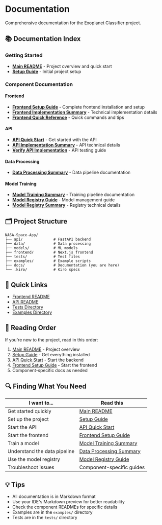 # Documentation

Comprehensive documentation for the Exoplanet Classifier project.

## 📚 Documentation Index

### Getting Started
- **[Main README](../README.md)** - Project overview and quick start
- **[Setup Guide](../SETUP.md)** - Initial project setup

### Component Documentation

#### Frontend
- **[Frontend Setup Guide](FRONTEND_SETUP_GUIDE.md)** - Complete frontend installation and setup
- **[Frontend Implementation Summary](FRONTEND_IMPLEMENTATION_SUMMARY.md)** - Technical implementation details
- **[Frontend Quick Reference](FRONTEND_QUICK_REFERENCE.md)** - Quick commands and tips

#### API
- **[API Quick Start](API_QUICKSTART.md)** - Get started with the API
- **[API Implementation Summary](API_IMPLEMENTATION_SUMMARY.md)** - API technical details
- **[Verify API Implementation](VERIFY_API_IMPLEMENTATION.md)** - API testing guide

#### Data Processing
- **[Data Processing Summary](DATA_PROCESSING_SUMMARY.md)** - Data pipeline documentation

#### Model Training
- **[Model Training Summary](MODEL_TRAINING_SUMMARY.md)** - Training pipeline documentation
- **[Model Registry Guide](MODEL_REGISTRY_GUIDE.md)** - Model management guide
- **[Model Registry Summary](MODEL_REGISTRY_SUMMARY.md)** - Registry technical details

## 🗂️ Project Structure

```
NASA-Space-App/
├── api/              # FastAPI backend
├── data/             # Data processing
├── models/           # ML models
├── frontend/         # Next.js frontend
├── tests/            # Test files
├── examples/         # Example scripts
├── docs/             # Documentation (you are here)
└── .kiro/            # Kiro specs
```

## 🚀 Quick Links

- [Frontend README](../frontend/README.md)
- [API README](../api/README.md)
- [Tests Directory](../tests/)
- [Examples Directory](../examples/)

## 📖 Reading Order

If you're new to the project, read in this order:

1. [Main README](../README.md) - Project overview
2. [Setup Guide](../SETUP.md) - Get everything installed
3. [API Quick Start](API_QUICKSTART.md) - Start the backend
4. [Frontend Setup Guide](FRONTEND_SETUP_GUIDE.md) - Start the frontend
5. Component-specific docs as needed

## 🔍 Finding What You Need

| I want to... | Read this |
|--------------|-----------|
| Get started quickly | [Main README](../README.md) |
| Set up the project | [Setup Guide](../SETUP.md) |
| Start the API | [API Quick Start](API_QUICKSTART.md) |
| Start the frontend | [Frontend Setup Guide](FRONTEND_SETUP_GUIDE.md) |
| Train a model | [Model Training Summary](MODEL_TRAINING_SUMMARY.md) |
| Understand the data pipeline | [Data Processing Summary](DATA_PROCESSING_SUMMARY.md) |
| Use the model registry | [Model Registry Guide](MODEL_REGISTRY_GUIDE.md) |
| Troubleshoot issues | Component-specific guides |

## 💡 Tips

- All documentation is in Markdown format
- Use your IDE's Markdown preview for better readability
- Check the component READMEs for specific details
- Examples are in the `examples/` directory
- Tests are in the `tests/` directory

